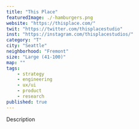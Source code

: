 ```yaml
---
title: "This Place"
featuredImage: ./-hamburgers.png
website: "https://thisplace.com/"
twit: "https://twitter.com/thisplacestudio"
inst: "https://instagram.com/thisplacestudios/"
category: "T"
city: "Seattle"
neighborhood: "Fremont"
size: "Large (41-100)"
map: ""
tags:
    - strategy
    - engineering
    - ux/ui
    - product
    - research
published: true
---
```


Description
